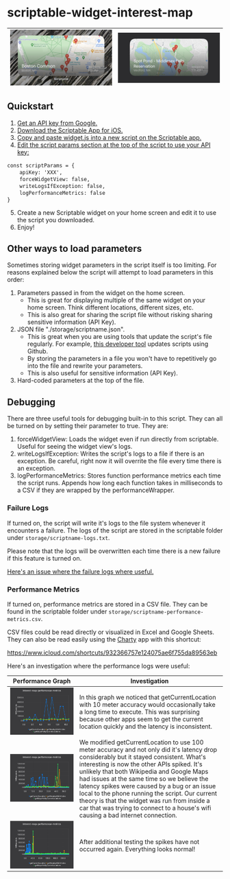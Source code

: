 # scriptable-widget-interest-map

![A medium-sized widget view of Boston Common.](media/3DFC39F6-962E-4255-9337-DBAD908AAAC6.jpeg?raw=true)  |  ![A medium-sized widget view of Spot Pond.](media/C9BF6F28-93CC-4F8F-A848-58FD1CDB901B.png?raw=true)
| --- | --- |

## Quickstart

1. [Get an API key from Google.](https://developers.google.com/maps/documentation/javascript/get-api-key)
2. [Download the Scriptable App for iOS.](https://scriptable.app/)
3. [Copy and paste widget.js into a new script on the Scriptable app.](https://raw.githubusercontent.com/bring-larry-to-life/scriptable-widget-interest-map/main/widget.js)
4. [Edit the script params section at the top of the script to use your API key:](https://github.com/bring-larry-to-life/scriptable-widget-interest-map/blob/c770af05d7299316b4dd38d7accdeb8d0f2aabf1/widget.js#L13-L16)
```
const scriptParams = {
	apiKey: 'XXX',
	forceWidgetView: false,
	writeLogsIfException: false,
	logPerformanceMetrics: false
}
```
5. Create a new Scriptable widget on your home screen and edit it to use the script you downloaded.
6. Enjoy!

## Other ways to load parameters

Sometimes storing widget parameters in the script itself is too limiting. For reasons explained below the script will attempt to load parameters in this order:

 1. Parameters passed in from the widget on the home screen.
    * This is great for displaying multiple of the same widget on your home screen. Think different locations, different sizes, etc.
    * This is also great for sharing the script file without risking sharing sensitive information (API Key).
 2. JSON file "./storage/scriptname.json".
    * This is great when you are using tools that update the script's file regularly. For example, [this developer tool](https://github.com/stanleyrya/scriptable-script-updater) updates scripts using Github.
    * By storing the parameters in a file you won't have to repetitively go into the file and rewrite your parameters.
    * This is also useful for sensitive information (API Key).
 3. Hard-coded parameters at the top of the file.

## Debugging

There are three useful tools for debugging built-in to this script. They can all be turned on by setting their parameter to true. They are:

1. forceWidgetView: Loads the widget even if run directly from scriptable. Useful for seeing the widget view's logs.
2. writeLogsIfException: Writes the script's logs to a file if there is an exception. Be careful, right now it will overrite the file every time there is an exception.
3. logPerformanceMetrics: Stores function performance metrics each time the script runs. Appends how long each function takes in milliseconds to a CSV if they are wrapped by the performanceWrapper.

### Failure Logs
If turned on, the script will write it's logs to the file system whenever it encounters a failure. The logs of the script are stored in the scriptable folder under `storage/scriptname-logs.txt`.

Please note that the logs will be overwritten each time there is a new failure if this feature is turned on.

[Here's an issue where the failure logs where useful.](https://github.com/bring-larry-to-life/scriptable-widget-interest-map/issues/12)

### Performance Metrics
If turned on, performance metrics are stored in a CSV file. They can be found in the scriptable folder under `storage/scriptname-performance-metrics.csv`.

CSV files could be read directly or visualized in Excel and Google Sheets. They can also be read easily using the [Charty](https://chartyios.app/) app with this shortcut:

https://www.icloud.com/shortcuts/932366757e124075ae6f755da89563eb

Here's an investigation where the performance logs were useful:

|  Performance Graph   |   Investigation  |
| --- | --- |
| ![A graph depicting getCurrentLocation taking much longer than the other APIs](media/BB6E2934-E843-4F2F-9668-3C4890FA22DD.png?raw=true "getCurrentLocation Latency with 10 meter accuracy") | In this graph we noticed that getCurrentLocation with 10 meter accuracy would occasionally take a long time to execute. This was surprising because other apps seem to get the current location quickly and the latency is inconsistent. |
| ![A graph depicting getCurrentLocation taking less time consistently after being set to 100 meters. The other APIs have a blip with higher latency but that's believed to be related to internet access.](media/94455C7B-176B-4DA3-8754-A4CDC5AB482A.png?raw=true "getCurrentLocation Latency with 100 meter accuracy in the second half") | We modified getCurrentLocation to use 100 meter accuracy and not only did it's latency drop considerably but it stayed consistent. What's interesting is now the other APIs spiked. It's unlikely that both Wikipedia and Google Maps had issues at the same time so we believe the latency spikes were caused by a bug or an issue local to the phone running the script. Our current theory is that the widget was run from inside a car that was trying to connect to a house's wifi causing a bad internet connection. |
| ![A graph depicting all APIs with normal latency.](media/B6B02EBA-BCE4-45BC-A7B1-15C5B5363CBF.png?raw=true "APIs are back to normal latency") | After additional testing the spikes have not occurred again. Everything looks normal! |
